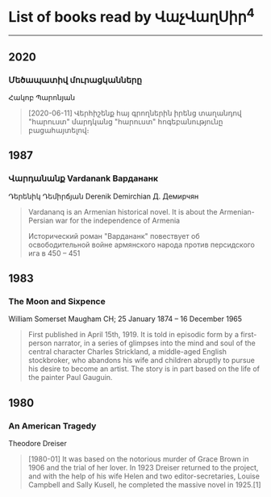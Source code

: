 # List of books read by ՎաչՎաղՍիր<sup>4</sup>
---

## 2020

### Մեծապատիվ մուրացկանները
Հակոբ Պարոնյան
> [2020-06-11] Վերհիշենք հայ գրողներին իրենց տաղանդով "հարուստ" մարդկանց "հարուստ" հոգեբանությունը բացահայտելով։



## 1987

### Վարդանանք  Vardanank Вардананк
Դերենիկ Դեմիրճյան Derenik Demirchian  Д. Демирчян
> Vardananq is an Armenian historical novel. It is about the Armenian-Persian war for the independence of Armenia
> 
> Исторический роман "Вардананк" повествует об освободительной войне армянского народа против персидского ига в 450 – 451



## 1983

### The Moon and Sixpence
William Somerset Maugham CH; 25 January 1874 – 16 December 1965
> First published in April 15th, 1919. It is told in episodic form by a first-person narrator, in a series of glimpses into the mind and soul of the central character Charles Strickland, a middle-aged English stockbroker, who abandons his wife and children abruptly to pursue his desire to become an artist. The story is in part based on the life of the painter Paul Gauguin.



## 1980

### An American Tragedy
Theodore Dreiser
> [1980-01] It was based on the notorious murder of Grace Brown in 1906 and the trial of her lover. In 1923 Dreiser returned to the project, and with the help of his wife Helen and two editor-secretaries, Louise Campbell and Sally Kusell, he completed the massive novel in 1925.[1]



